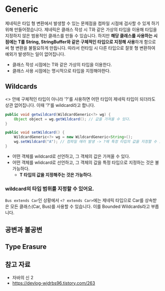 # Generic

제네릭은 타입 형 변환에서 발생할 수 있는 문제점을 컴파일 시점에 검사할 수 있게 하기 위해 만들어졌습니다. 제네릭은 클래스 작성 시 T와 같은 가상의 타입을 이용해 타입을 지정하지 않은 범용적인 클래스를 만들 수 있습니다. 하지만 **해당 클래스를 사용하는 시점에는 T를 String, StringBuffer와 같은 구체적인 타입으로 지정해 사용**하개 함으로써 형 변환을 불필요하게 만듭니다. 따라서 런타임 시 다른 타입으로 잘못 형 변환하여 예외가 발생하는 일이 없어집니다. 

- 클래스 작성 시점에는 T와 같은 가상의 타입을 이용한다. 
- 클래스 사용 시점에는 명시적으로 타입을 지정해야한다. 

## Wildcards

<> 안에 구체적인 타입이 아니라 '?'를 사용하면 어떤 타입이 제네릭 타입이 되더라도 상관 없어집니다. 이때 '?'를 wildcard라고 합니다. 

```java
public void getwildcard(WildcardGeneric<?> wg) {
    Object object = wg.getWildcard(); // 값을 가져올 수 있다. 
}

public void setWildcard() {
    WildcardGeneric<?> wg = new WildcardGeneric<String>();
    wg.setWildcard("A"); // 컴파일 에러 발생 -> ?에 특정 타입의 값을 지정할 수 없다. 
}
```

- 어떤 객체를 wildcard로 선언하고, 그 객체의 값은 가져올 수 있다. 
- 어떤 객체를 wlidcard로 선언하고, 그 객체의 값을 특정 타입으로 지정하는 것은 불가능하다.
    - **T 타입의 값을 지정해주는 것은 가능하다.**

### wildcard의 타입 범위를 지정할 수 있어요. 

`Bus extends Car`인 상황에서 `<? extends Car>`에는 제네릭 타입으로 Car를 상속받은 모든 클래스(Car, Bus)를 사용할 수 있습니다. 이를 Bounded Wildcards라고 부릅니다. 

## 공변과 불공변

## Type Erasure

## 참고 자료
- 자바의 신 2
- https://devlog-wjdrbs96.tistory.com/263
